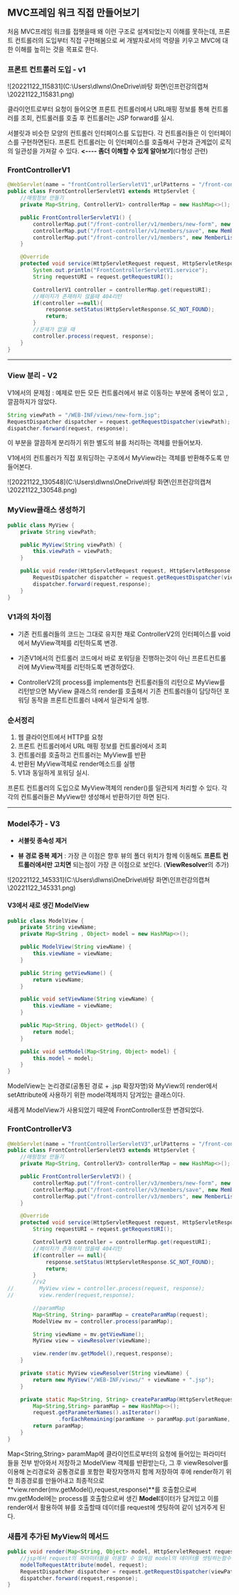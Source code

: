 ## **MVC프레임 워크 직접 만들어보기**

처음 MVC프레임 워크를 접햇을때 왜 이런 구조로 설계되었는지 이해를 못하는데, 프론트 컨트롤러의 도입부터 직접 구현해봄으로 써 개발자로서의 역량을 키우고 MVC에 대한 이해를 높히는 것을 목표로 한다.



### **프론트 컨트롤러 도입 - v1**

![20221122_115831](C:\Users\dlwns\OneDrive\바탕 화면\인프런강의캡쳐\20221122_115831.png)

클라이언트로부터 요청이 들어오면 프론트 컨트롤러에서 URL매핑 정보를 통해 컨트롤러를 조회, 컨트롤러를 호출 후 컨트롤러는 JSP  forward를 실시.

서블릿과 비슷한 모양의 컨트롤러 인터페이스를 도입한다. 각 컨트롤러들은 이 인터페이스를 구현하면된다. 프론트 컨트롤러는 이 인터페이스를 호출해서 구현과 관계없이 로직의 일관성을 가져갈 수 있다. **<---- 좀더 이해할 수 있게 알아보기**(다형성 관련)



### **FrontControllerV1**

```java
@WebServlet(name = "frontControllerServletV1",urlPatterns = "/front-controller/v1/*")
public class FrontControllerServletV1 extends HttpServlet {
    //매핑정보 만들기
    private Map<String, ControllerV1> controllerMap = new HashMap<>();

    public FrontControllerServletV1() {
        controllerMap.put("/front-controller/v1/members/new-form", new MemberFormControllerV1());
        controllerMap.put("/front-controller/v1/members/save", new MemberSaveControllerV1());
        controllerMap.put("/front-controller/v1/members", new MemberListControllerV1());
    }

    @Override
    protected void service(HttpServletRequest request, HttpServletResponse response) throws ServletException, IOException {
        System.out.println("FrontControllerServletV1.service");
        String requestURI = request.getRequestURI();

        ControllerV1 controller = controllerMap.get(requestURI);
        //페이지가 존재하지 않을때 404리턴
        if(controller ==null){
            response.setStatus(HttpServletResponse.SC_NOT_FOUND);
            return;
        }
        //문제가 없을 때
        controller.process(request, response);
    }
}
```

------



### **View 분리 - V2**

V1에서의 문제점 : 예제로 만든 모든 컨트롤러에서 뷰로 이동하는 부분에 중복이 있고 , 깔끔하지가 않았다.

```java
String viewPath = "/WEB-INF/views/new-form.jsp";
RequestDispatcher dispatcher = request.getRequestDispatcher(viewPath);
dispatcher.forward(request, response);
```

이 부분을 깔끔하게 분리하기 위한 별도의 뷰를 처리하는 객체를 만들어보자.

V1에서의 컨트롤러가 직접 포워딩하는 구조에서 MyView라는 객체를 반환해주도록 만들어본다.

![20221122_130548](C:\Users\dlwns\OneDrive\바탕 화면\인프런강의캡쳐\20221122_130548.png)

### **MyView클래스 생성하기**

```java
public class MyView {
    private String viewPath;

    public MyView(String viewPath) {
        this.viewPath = viewPath;
    }

    public void render(HttpServletRequest request, HttpServletResponse response) throws ServletException, IOException {
        RequestDispatcher dispatcher = request.getRequestDispatcher(viewPath);
        dispatcher.forward(request,response);
    }
}
```

### **V1과의 차이점**

- 기존 컨트롤러들의 코드는 그대로 유지한 채로 ControllerV2의 인터페이스를 void에서 MyView객체를 리턴하도록 변경.

- 기존V1에서의 컨트롤러 코드에서 바로 포워딩을 진행하는것이 아닌 프론트컨트롤러에 MyView객체를 리턴하도록 변경하였다.
- ControllerV2의 process를 implements한 컨트롤러들의 리턴으로 MyView를 리턴받으면 MyView 클래스의 render를 호출해서 기존 컨트롤러들이 담당하던 포워딩 동작을 프론트컨트롤러 내에서 일관되게 실행.

### **순서정리**

1. 웹 클라이언트에서 HTTP를 요청
2. 프론트 컨트롤러에서 URL 매핑 정보를 컨트롤러에서 조회
3. 컨트롤러를 호출하고 컨트롤러는 MyView를 반환
4. 반환된 MyView객체로 render메소드를 실행
5. V1과 동일하게 포워딩 실시.

프론트 컨트롤러의 도입으로 MyView객체의 render()를 일관되게 처리할 수 있다. 각각의 컨트롤러들은 MyView만 생성해서 반환하기만 하면 된다.

------

### **Model추가 - V3**

- **서블릿 종속성 제거**

- **뷰 경로 중복 제거** : 가장 큰 이점은 향후 뷰의 폴더 위치가 함께 이동해도 **프론트 컨트롤러에서만 고치면** 되는점이 가장 큰 이점으로 보인다. (**ViewResolver**의 추가)

![20221122_145331](C:\Users\dlwns\OneDrive\바탕 화면\인프런강의캡쳐\20221122_145331.png)

#### **V3에서 새로 생긴 ModelView**

```java
public class ModelView {
    private String viewName;
    private Map<String , Object> model = new HashMap<>();

    public ModelView(String viewName) {
        this.viewName = viewName;
    }

    public String getViewName() {
        return viewName;
    }

    public void setViewName(String viewName) {
        this.viewName = viewName;
    }

    public Map<String, Object> getModel() {
        return model;
    }

    public void setModel(Map<String, Object> model) {
        this.model = model;
    }
}
```

ModelView는 논리경로(공통된 경로 + .jsp 확장자명)와 MyView의 render에서 setAttribute에 사용하기 위한 model객체까지 담겨있는 클래스이다.

새롭게 ModelView가 사용되었기 때문에 FrontController또한 변경되었다.

### **FrontControllerV3**

```java
@WebServlet(name = "frontControllerServletV3",urlPatterns = "/front-controller/v3/*")
public class FrontControllerServletV3 extends HttpServlet {
    //매핑정보 만들기
    private Map<String, ControllerV3> controllerMap = new HashMap<>();

    public FrontControllerServletV3() {
        controllerMap.put("/front-controller/v3/members/new-form", new MemberFormControllerV3());
        controllerMap.put("/front-controller/v3/members/save", new MemberSaveControllerV3());
        controllerMap.put("/front-controller/v3/members", new MemberListControllerV3());
    }

    @Override
    protected void service(HttpServletRequest request, HttpServletResponse response) throws ServletException, IOException {
        String requestURI = request.getRequestURI();

        ControllerV3 controller = controllerMap.get(requestURI);
        //페이지가 존재하지 않을때 404리턴
        if(controller == null){
            response.setStatus(HttpServletResponse.SC_NOT_FOUND);
            return;
        }
        //v2
//        MyView view = controller.process(request, response);
//        view.render(request,response);

        //paramMap
        Map<String, String> paramMap = createParamMap(request);
        ModelView mv = controller.process(paramMap);

        String viewName = mv.getViewName();
        MyView view = viewResolver(viewName);

        view.render(mv.getModel(),request,response);
    }

    private static MyView viewResolver(String viewName) {
        return new MyView("/WEB-INF/views/" + viewName + ".jsp");
    }

    private static Map<String, String> createParamMap(HttpServletRequest request) {
        Map<String,String> paramMap = new HashMap<>();
        request.getParameterNames().asIterator()
                .forEachRemaining(paramName -> paramMap.put(paramName, request.getParameter(paramName)));
        return paramMap;
    }
}
```

Map<String,String> paramMap에 클라이언트로부터의 요청에 들어있는 파라미터들을 전부 받아와서 저장하고 ModelView 객체를 반환받는다, 그 후 viewResolver를 이용해 논리경로와 공통경로를 포함한 확장자명까지 함께 저장하여 후에 render하기 위한 최종경로를 만들어내고 최종적으로 **view.render(mv.getModel(),request,response)**를 호출함으로써 mv.getModel에는 process를 호출함으로써 생긴 **Model**데이터가 담겨있고 이를 render에서 활용하여 뷰를 호출할때 데이터를 request에 셋팅하여 같이 넘겨주게 된다.

### **새롭게 추가된 MyView의 메서드**

```java
public void render(Map<String, Object> model, HttpServletRequest request, HttpServletResponse response) throws ServletException, IOException{
    //jsp에서 request의 파라미터들을 이용할 수 있게끔 model의 데이터를 셋팅하는함수
    modelToRequestAttribute(model, request);
    RequestDispatcher dispatcher = request.getRequestDispatcher(viewPath);
    dispatcher.forward(request,response);
}
```